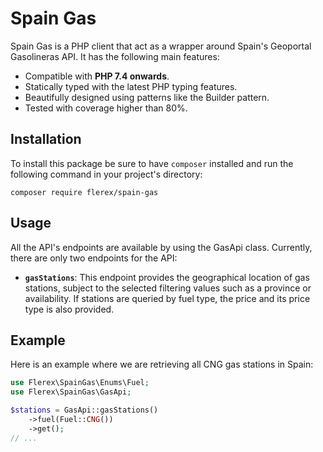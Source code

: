 # Spain Gas
Spain Gas is a PHP client that act as a wrapper around Spain's Geoportal Gasolineras API. It has the following main features:

- Compatible with **PHP 7.4 onwards**.
- Statically typed with the latest PHP typing features. 
- Beautifully designed using patterns like the Builder pattern.
- Tested with coverage higher than 80%.

## Installation
To install this package be sure to have `composer` installed and run the following command in your project's directory:

```
composer require flerex/spain-gas
```
 
## Usage
All the API's endpoints are available by using the GasApi class. Currently, there are only two endpoints for the API:

- **`gasStations`**: This endpoint provides the geographical location of gas stations, subject to the selected filtering values
such as a province or availability. If stations are queried by fuel type, the price and its price type is also provided.
  
## Example
Here is an example where we are retrieving all CNG gas stations in Spain:

```php
use Flerex\SpainGas\Enums\Fuel;
use Flerex\SpainGas\GasApi;

$stations = GasApi::gasStations()
    ->fuel(Fuel::CNG())
    ->get();
// ...
```
